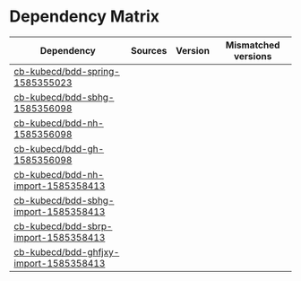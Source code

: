 # Dependency Matrix

Dependency | Sources | Version | Mismatched versions
---------- | ------- | ------- | -------------------
[cb-kubecd/bdd-spring-1585355023](https://github.com/cb-kubecd/bdd-spring-1585355023.git) |  | []() | 
[cb-kubecd/bdd-sbhg-1585356098](https://github.com/cb-kubecd/bdd-sbhg-1585356098.git) |  | []() | 
[cb-kubecd/bdd-nh-1585356098](https://github.com/cb-kubecd/bdd-nh-1585356098.git) |  | []() | 
[cb-kubecd/bdd-gh-1585356098](https://github.com/cb-kubecd/bdd-gh-1585356098.git) |  | []() | 
[cb-kubecd/bdd-nh-import-1585358413](https://github.com/cb-kubecd/bdd-nh-import-1585358413.git) |  | []() | 
[cb-kubecd/bdd-sbhg-import-1585358413](https://github.com/cb-kubecd/bdd-sbhg-import-1585358413.git) |  | []() | 
[cb-kubecd/bdd-sbrp-import-1585358413](https://github.com/cb-kubecd/bdd-sbrp-import-1585358413.git) |  | []() | 
[cb-kubecd/bdd-ghfjxy-import-1585358413](https://github.com/cb-kubecd/bdd-ghfjxy-import-1585358413.git) |  | []() | 
